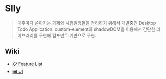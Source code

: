 # Slly

> 매주마다 쏟아지는 과제와 시험일정들을 정리하기 위해서 개발중인 Desktop Todo Application. custom-element와 shadowDOM을 이용해서 간단한 라이브러리를 구현해 컴포넌트 기반으로 구현.

## Wiki

- [📋 Feature List](https://docs.google.com/spreadsheets/d/1XhAWtlSjUpDebFImlZGrLwwTYkwpWxT1faLhVwtb1pU/edit#gid=0)
- [🖼 UI](https://docs.google.com/presentation/d/1vm44XRWwOyhoIWJzbJKaXq5-JXr_OrsYN2DtTNslh-U/edit?usp=sharing)

<br/>

